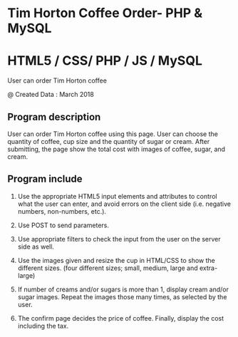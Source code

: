 # Tim Horton Coffee Order- PHP & MySQL 

# HTML5 / CSS/ PHP / JS / MySQL

User can order Tim Horton coffee 

@ Created Data : March 2018
 
 
Program description
--------------------

 User can order Tim Horton coffee using this page. 
 User can choose the quantity of coffee, cup size and the quantity of sugar or cream.
 After submitting, the page show the total cost with images of coffee, sugar, and cream. 
 
 
Program include
-------------------

1.	Use the appropriate HTML5 input elements and attributes to control what the user can enter, and avoid errors on the client side 
   (i.e. negative numbers, non-numbers, etc.).
   
2.	Use POST to send parameters.

3.	Use appropriate filters to check the input from the user on the server side as well.

4.	Use the images given and resize the cup in HTML/CSS to show the different sizes.
    (four different sizes; small, medium, large and extra-large)
    
5.	If number of creams and/or sugars is more than 1, display cream and/or sugar images.
    Repeat the images those many times, as selected by the user.
    
6.	The confirm page decides the price of coffee. Finally, display the cost including the tax.

